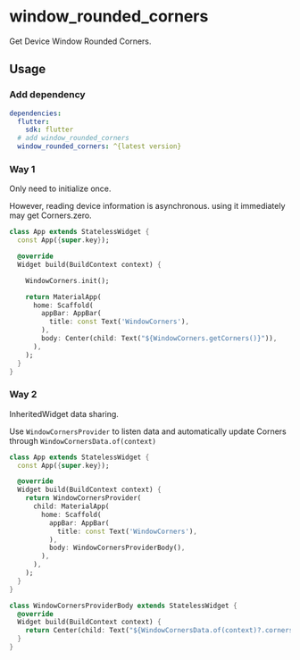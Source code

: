 # window_rounded_corners

Get Device Window Rounded Corners.


## Usage

### Add dependency

```yaml
dependencies:
  flutter:
    sdk: flutter
  # add window_rounded_corners
  window_rounded_corners: ^{latest version}
```


### Way 1

Only need to initialize once.

However, reading device information is asynchronous. using it immediately may get Corners.zero.

```dart
class App extends StatelessWidget {
  const App({super.key});

  @override
  Widget build(BuildContext context) {

    WindowCorners.init();

    return MaterialApp(
      home: Scaffold(
        appBar: AppBar(
          title: const Text('WindowCorners'),
        ),
        body: Center(child: Text("${WindowCorners.getCorners()}")),
      ),
    );
  }
}
```



### Way 2 
InheritedWidget data sharing.

Use ``WindowCornersProvider`` to listen data and automatically update Corners through ``WindowCornersData.of(context)``

```dart
class App extends StatelessWidget {
  const App({super.key});

  @override
  Widget build(BuildContext context) {
    return WindowCornersProvider(
      child: MaterialApp(
        home: Scaffold(
          appBar: AppBar(
            title: const Text('WindowCorners'),
          ),
          body: WindowCornersProviderBody(),
        ),
      ),
    );
  }  
}

class WindowCornersProviderBody extends StatelessWidget {
  @override
  Widget build(BuildContext context) {
    return Center(child: Text("${WindowCornersData.of(context)?.corners}"));
  }
}
```
